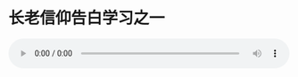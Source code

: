 # 长老信仰告白学习之一

<audio style="width: 100%;" preload="false" controls controlslist="nodownload"><source src="http://file.simai.life/audio/mp3/old/12315.mp3" type="audio/mpeg">Your browser does not support the audio element.</audio>


